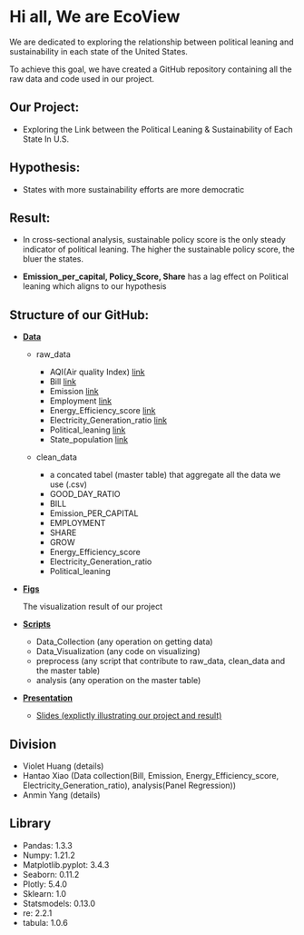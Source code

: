 # Hi all, We are EcoView 

We are dedicated to exploring the relationship between political leaning and sustainability in each state of the United States.

To achieve this goal, we have created a GitHub repository containing all the raw data and code used in our project. 

## Our Project: 

  - Exploring the Link between the Political Leaning & Sustainability of Each State In U.S.

## Hypothesis:

  - States with more sustainability efforts are more democratic

## Result:

  - In cross-sectional analysis, sustainable policy score is the only steady indicator of political leaning. The higher the sustainable policy score, the bluer the states.

  - **Emission_per_capital, Policy_Score, Share** has a lag effect on Political leaning which aligns to our hypothesis


## Structure of our GitHub: 

- [**Data**](https://github.com/macs30122-winter23/final-project-ecoview/tree/main/data)

  - raw_data

    - AQI(Air quality Index) [link](https://aqs.epa.gov/aqsweb/airdata/download_files.html)
    - Bill [link](https://www.govtrack.us)
    - Emission [link](https://e2.org/resources/?type_param=report_post)
    - Employment [link](https://www.epa.gov/ghgreporting)
    - Energy_Efficiency_score [link](https://www.aceee.org/)
    - Electricity_Generation_ratio [link](https://www.eia.gov/)
    - Political_leaning [link](https://fivethirtyeight.com/features/how-red-or-blue-is-your-state-your-congressional-district/)
    - State_population [link](https://www.census.gov/)

  - clean_data

    - a concated tabel (master table) that aggregate all the data we use (.csv)
    - GOOD_DAY_RATIO
    - BILL
    - Emission_PER_CAPITAL
    - EMPLOYMENT
    - SHARE
    - GROW
    - Energy_Efficiency_score
    - Electricity_Generation_ratio 
    - Political_leaning 

- [**Figs**](https://github.com/macs30122-winter23/final-project-ecoview/tree/main/figs)
  
  The visualization result of our project

- [**Scripts**](https://github.com/macs30122-winter23/final-project-ecoview/tree/main/scripts)

  - Data_Collection (any operation on getting data)
  - Data_Visualization (any code on visualizing)
  - preprocess (any script that contribute to raw_data, clean_data and the master table)
  - analysis (any operation on the master table)

- [**Presentation**](https://github.com/macs30122-winter23/final-project-ecoview/tree/main/scripts)
  
  - [Slides (explictly illustrating our project and result)](https://github.com/macs30122-winter23/final-project-ecoview/blob/main/presentation/Ecoview.pptx)
  
## Division

  - Violet Huang (details)
  - Hantao Xiao (Data collection(Bill, Emission, Energy_Efficiency_score, Electricity_Generation_ratio), analysis(Panel Regression))
  - Anmin Yang (details)

## Library
  - Pandas: 1.3.3
  - Numpy: 1.21.2
  - Matplotlib.pyplot: 3.4.3
  - Seaborn: 0.11.2
  - Plotly: 5.4.0
  - Sklearn: 1.0
  - Statsmodels: 0.13.0
  - re: 2.2.1
  - tabula: 1.0.6
